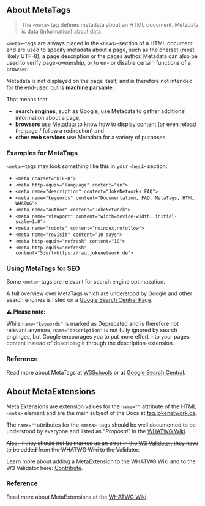 ## About MetaTags

> The `<meta>` tag defines metadata about an HTML document. Metadata is data (information) about data.

`<meta>`-tags are always placed in the `<head>`-section of a HTML document and are used to specify metadata about a page, such as the charset (most likely UTF-8), a page description or the pages author. 
Metadata can also be used to verify page-ownership, or to en- or disable certain functions of a browser.

Metadata is not displayed on the page itself, and is therefore not intended for the end-user, but is **machine parsable**.

That means that
- **search engines**, such as Google, use Metadata to gather additional information about a page,
-  **browsers** use Metadata to know how to display content (or even reload the page / follow a redirection) and
-  **other web services** use Metadata for a variety of purposes.

### Examples for MetaTags
`<meta>`-tags may look something like this in your `<head>` section:

- `<meta charset="UTF-8">`
- `<meta http-equiv="language" content="en">`
- `<meta name="description" content="JokeNetworks FAQ">`
- `<meta name="keywords" content="Documentation, FAQ, MetaTags, HTML, WHATWG">`
- `<meta name="author" content="JokeNetwork">`
- `<meta name="viewport" content="width=device-width, initial-scale=1.0">`
- `<meta name="robots" content="noindex,nofollow">`
- `<meta name="revisit" content="10 days">`
- `<meta http-equiv="refresh" content="10">`
- `<meta http-equiv="refresh" content="5;url=https://faq.jokenetwork.de">`
    
### Using MetaTags for SEO
Some `<meta>`-tags are relevant for search engine optimazation. 

A full overview over MetaTags which are understood by Google and other search engines is listed on a [Google Search Central Page](https://developers.google.com/search/docs/advanced/crawling/special-tags).

**⚠️ Please note:**

While `name="keywords"` is marked as <span class="badge bg-secondary">Deprecated</span> and is therefore not relevant anymore,
`name="description"` is not fully ignored by search enginges, but Google encourages you to put more effort into your pages content instead of describing it through the description-extension. 

### Reference
Read more about MetaTags at [W3Schools](https://www.w3schools.com/tags/tag_meta.asp) or at [Google Search Central](https://developers.google.com/search/docs/advanced/crawling/special-tags).

## About MetaExtensions

Meta Extensions are extension values for the `name=""` attribute of the HTML `<meta>` element and are the main subject of the Docs at [faq.jokenetwork.de](/).

The `name=""`attributes for the `<meta>`-tags should be well documented to be understood by everyone and listed as "*Proposal*" in the [WHATWG Wiki](https://wiki.whatwg.org/wiki/MetaExtensions).

~~Also, if they should not be marked as an error in the [W3 Validator](https://validator.w3.org/nu/), they have to be added from the WHATWG Wiki to the Validator.~~

Learn more about adding a MetaExtension to the WHATWG Wiki and to the W3 Validator here: [Contribute](README#Contribute).

### Reference
Read more about MetaExtensions at the [WHATWG Wiki](https://wiki.whatwg.org/wiki/MetaExtensions).

